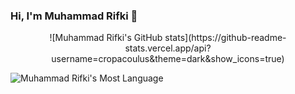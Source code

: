 ### Hi, I'm Muhammad Rifki 👋

<p align="center" width="100%">
  ![Muhammad Rifki's GitHub stats](https://github-readme-stats.vercel.app/api?username=cropacoulus&theme=dark&show_icons=true)

  ![Muhammad Rifki's Most Language](https://github-readme-stats.vercel.app/api/top-langs/?username=cropacoulus&theme=dark&layout=compact)
</p>

